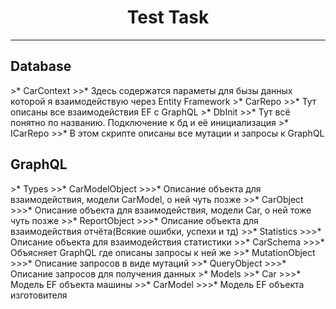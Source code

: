 <h1 align="center">Test Task</h1>

---
<h2>Database</h2>
>* <p1>CarContext</p1>
>>* <p1>Здесь содержатся параметы для бызы данных  которой я взаимодействую через Entity Framework</p1>
>* <p1>CarRepo</p1>
>>* <p1>Тут описаны все взаимодействия EF с GraphQL</p1>
>* DbInit
>>* Тут всё понятно по названию. Подключение к бд и её инициализация
>* ICarRepo
>>* В этом скрипте описаны все мутации и запросы к GraphQL

<h2>GraphQL</h2>
>* Types
>>* CarModelObject
>>>* Описание объекта для взаимодействия, модели CarModel, о ней чуть позже 
>>* CarObject
>>>* Описание объекта для взаимодействия, модели Car, о ней тоже чуть позже
>>* ReportObject
>>>* Описание объекта для взаимодействия отчёта(Всякие ошибки, успехи и тд)
>>* Statistics
>>>* Описание объекта для взаимодействия статистики
>>* CarSchema
>>>* Объясняет GraphQL где описаны запросы к ней же
>>* MutationObject
>>>* Описание запросов в виде мутаций
>>* QueryObject 
>>>* Описание запросов для получения данных
>* Models
>>* Car
>>>* Модель EF объекта машины
>>* CarModel
>>>* Модель EF объекта изготовителя